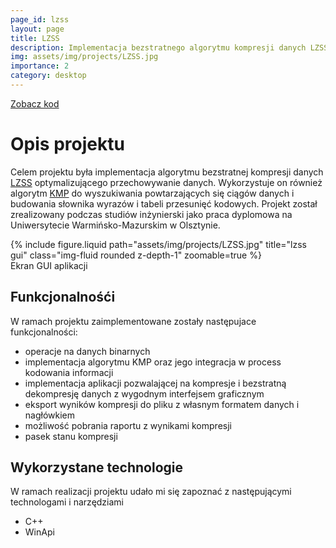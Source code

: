 ```yaml
---
page_id: lzss
layout: page
title: LZSS
description: Implementacja bezstratnego algorytmu kompresji danych LZSS
img: assets/img/projects/LZSS.jpg
importance: 2
category: desktop
---
```


<div class="links">
  <a href="https://github.com/Ziumper/LZSS" class="btn btn-amber btn-sm z-depth-0" role="button">Zobacz kod <i class="fa-brands fa-github"></i></a>
</div>

# Opis projektu

Celem projektu była implementacja algorytmu bezstratnej kompresji danych [LZSS](https://en.wikipedia.org/wiki/Lempel%E2%80%93Ziv%E2%80%93Storer%E2%80%93Szymanski) optymalizującego przechowywanie danych. Wykorzystuje on również algorytm [KMP](https://en.wikipedia.org/wiki/Knuth%E2%80%93Morris%E2%80%93Pratt_algorithm) do wyszukiwania powtarzających się ciągów danych i budowania słownika wyrazów i tabeli przesunięć kodowych.
Projekt został zrealizowany podczas studiów inżynierski jako praca dyplomowa na Uniwersytecie Warmińsko-Mazurskim w Olsztynie.

<div class="row justify-content-sm-center">
    <div class="col-sm-8 mt-3 mt-md-0">
        {% include figure.liquid path="assets/img/projects/LZSS.jpg" title="lzss gui" class="img-fluid rounded z-depth-1" zoomable=true %}
    </div>
</div>
<div class="caption">
    Ekran GUI aplikacji
</div>

## Funkcjonalnośći

W ramach projektu zaimplementowane zostały następujace funkcjonalności:

- operacje na danych binarnych
- implementacja algorytmu KMP oraz jego integracja w process kodowania informacji
- implementacja aplikacji pozwalającej na kompresje i bezstratną dekompresję danych z wygodnym interfejsem graficznym
- eksport wyników kompresji do pliku z własnym formatem danych i nagłówkiem
- możliwość pobrania raportu z wynikami kompresji
- pasek stanu kompresji

## Wykorzystane technologie

W ramach realizacji projektu udało mi się zapoznać z następującymi technologami i narzędziami

- C++
- WinApi
